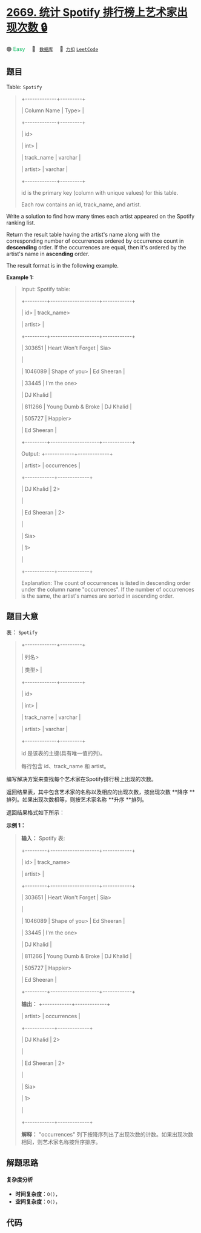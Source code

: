 # [2669. 统计 Spotify 排行榜上艺术家出现次数 🔒](https://2xiao.github.io/leetcode-js/problem/2669.html)

🟢 <font color=#15bd66>Easy</font>&emsp; 🔖&ensp; [`数据库`](/tag/database.md)&emsp; 🔗&ensp;[`力扣`](https://leetcode.cn/problems/count-artist-occurrences-on-spotify-ranking-list) [`LeetCode`](https://leetcode.com/problems/count-artist-occurrences-on-spotify-ranking-list)

## 题目

Table: `Spotify`

> 
> 
> 
> 
> 
> +-------------+---------+ 
> 
> | Column Name | Type> 
> | 
> 
> +-------------+---------+ 
> 
> | id> 
> > 
>   | int> 
>  | 
> 
> | track_name  | varchar |
> 
> | artist> 
>   | varchar |
> 
> +-------------+---------+
> 
> id is the primary key (column with unique values) for this table.
> 
> Each row contains an id, track_name, and artist.
> 
> 

Write a solution to find how many times each artist appeared on the Spotify
ranking list.

Return the result table having the artist's name along with the corresponding
number of occurrences ordered by occurrence count in **descending** order. If
the occurrences are equal, then it's ordered by the artist's name in
**ascending** order.

The result format is in the following example​​​​​.



**Example 1:**

> Input: Spotify table: 
> 
> +---------+--------------------+------------+ 
> 
> | id> 
>   | track_name> 
> > 
>  | artist> 
>  |  
> 
> +---------+--------------------+------------+
> 
> | 303651  | Heart Won't Forget | Sia> 
> > 
> |
> 
> | 1046089 | Shape of you> 
>    | Ed Sheeran |
> 
> | 33445   | I'm the one> 
> > 
> | DJ Khalid  |
> 
> | 811266  | Young Dumb & Broke | DJ Khalid  | 
> 
> | 505727  | Happier> 
> > 
> > 
> | Ed Sheeran |
> 
> +---------+--------------------+------------+ 
> 
> Output: +------------+-------------+
> 
> | artist> 
>  | occurrences | 
> 
> +------------+-------------+
> 
> | DJ Khalid  | 2> 
> > 
>    |
> 
> | Ed Sheeran | 2> 
> > 
>    |
> 
> | Sia> 
> > 
> | 1> 
> > 
>    | 
> 
> +------------+-------------+ 
> 
> 
> 
> Explanation: The count of occurrences is listed in descending order under the column name "occurrences". If the number of occurrences is the same, the artist's names are sorted in ascending order.
> 
> 


## 题目大意

表： `Spotify`

> 
> 
> 
> 
> 
> +-------------+---------+ 
> 
> | 列名> 
> > 
> | 类型> 
> | 
> 
> +-------------+---------+ 
> 
> | id> 
> > 
>   | int> 
>  | 
> 
> | track_name  | varchar |
> 
> | artist> 
>   | varchar |
> 
> +-------------+---------+
> 
> id 是该表的主键(具有唯一值的列)。
> 
> 每行包含 id、track_name 和 artist。
> 
> 

编写解决方案来查找每个艺术家在Spotify排行榜上出现的次数。

返回结果表，其中包含艺术家的名称以及相应的出现次数，按出现次数 **降序  **排列。如果出现次数相等，则按艺术家名称 **升序  **排列。

返回结果格式如下所示：



**示例 1：**

> 
> 
> 
> 
> 
> **输入：** Spotify 表: 
> 
> +---------+--------------------+------------+ 
> 
> | id> 
>   | track_name> 
> > 
>  | artist> 
>  |  
> 
> +---------+--------------------+------------+
> 
> | 303651  | Heart Won't Forget | Sia> 
> > 
> |
> 
> | 1046089 | Shape of you> 
>    | Ed Sheeran |
> 
> | 33445   | I'm the one> 
> > 
> | DJ Khalid  |
> 
> | 811266  | Young Dumb & Broke | DJ Khalid  | 
> 
> | 505727  | Happier> 
> > 
> > 
> | Ed Sheeran |
> 
> +---------+--------------------+------------+ 
> 
> **输出：** +------------+-------------+
> 
> | artist> 
>  | occurrences | 
> 
> +------------+-------------+
> 
> | DJ Khalid  | 2> 
> > 
>    |
> 
> | Ed Sheeran | 2> 
> > 
>    |
> 
> | Sia> 
> > 
> | 1> 
> > 
>    | 
> 
> +------------+-------------+ 
> 
> 
> 
> **解释：** "occurrences" 列下按降序列出了出现次数的计数。如果出现次数相同，则艺术家名称按升序排序。
> 
> 


## 解题思路

#### 复杂度分析

- **时间复杂度**：`O()`，
- **空间复杂度**：`O()`，

## 代码

```javascript

```